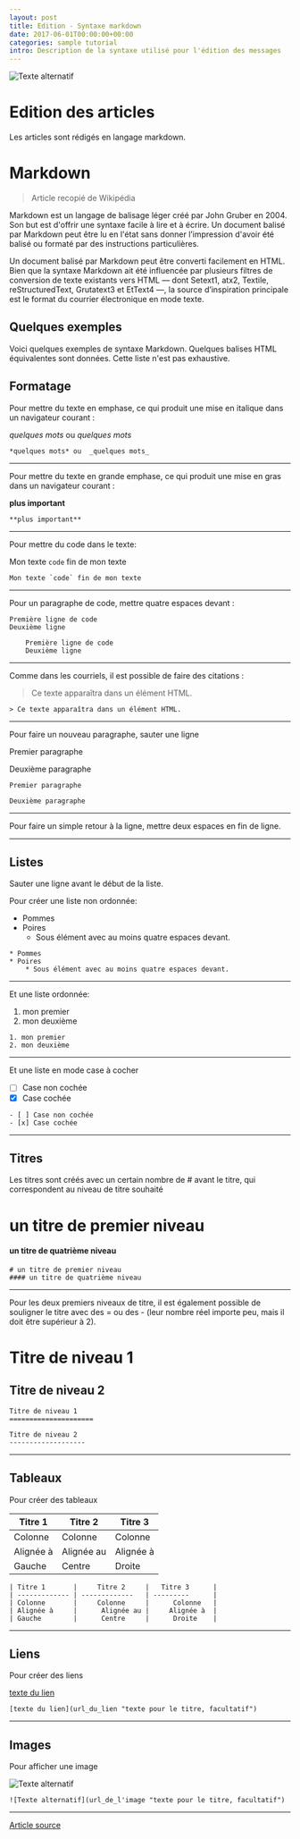 ```yaml
---
layout: post
title: Edition - Syntaxe markdown 
date: 2017-06-01T00:00:00+00:00
categories: sample tutorial
intro: Description de la syntaxe utilisé pour l'édition des messages
---
```


![Texte alternatif](http://pas-wordpress-media.s3.amazonaws.com/content/uploads/2015/09/shutterstock_123670585.jpg "texte pour le titre, facultatif")

# Edition des articles

Les articles sont rédigés en langage markdown.

# Markdown

> Article recopié de Wikipédia

Markdown est un langage de balisage léger créé par John Gruber en 2004. Son but est d'offrir une syntaxe facile à lire et à écrire. Un document balisé par Markdown peut être lu en l'état sans donner l’impression d'avoir été balisé ou formaté par des instructions particulières.

Un document balisé par Markdown peut être converti facilement en HTML. Bien que la syntaxe Markdown ait été influencée par plusieurs filtres de conversion de texte existants vers HTML — dont Setext1, atx2, Textile, reStructuredText, Grutatext3 et EtText4 —, la source d’inspiration principale est le format du courrier électronique en mode texte.

## Quelques exemples

Voici quelques exemples de syntaxe Markdown. Quelques balises HTML équivalentes sont données.
Cette liste n'est pas exhaustive.

## Formatage

Pour mettre du texte en emphase, ce qui produit une mise en italique dans un navigateur courant :

*quelques mots* ou  _quelques mots_

```
*quelques mots* ou  _quelques mots_
```

---

Pour mettre du texte en grande emphase, ce qui produit une mise en gras dans un navigateur courant :

**plus important**

```
**plus important**
```

---

Pour mettre du code dans le texte:

Mon texte `code` fin de mon texte

```
Mon texte `code` fin de mon texte
```

---

Pour un paragraphe de code, mettre quatre espaces devant :

    Première ligne de code
    Deuxième ligne

```
    Première ligne de code
    Deuxième ligne
```

---

Comme dans les courriels, il est possible de faire des citations :

> Ce texte apparaîtra dans un élément HTML.

```
> Ce texte apparaîtra dans un élément HTML.
```

---

Pour faire un nouveau paragraphe, sauter une ligne

Premier paragraphe

Deuxième paragraphe

```
Premier paragraphe

Deuxième paragraphe
```

---

Pour faire un simple retour à la ligne, mettre deux espaces en fin de ligne.

---

## Listes

Sauter une ligne avant le début de la liste.

Pour créer une liste non ordonnée:

* Pommes
* Poires
    * Sous élément avec au moins quatre espaces devant.

```
* Pommes
* Poires
    * Sous élément avec au moins quatre espaces devant.
```

---

Et une liste ordonnée:

1. mon premier
2. mon deuxième

```
1. mon premier
2. mon deuxième
```

---

Et une liste en mode case à cocher

- [ ] Case non cochée
- [x] Case cochée

```
- [ ] Case non cochée
- [x] Case cochée
```

---

## Titres

Les titres sont créés avec un certain nombre de # avant le titre, qui correspondent au niveau de titre souhaité

# un titre de premier niveau
#### un titre de quatrième niveau

```
# un titre de premier niveau
#### un titre de quatrième niveau
```

---

Pour les deux premiers niveaux de titre, il est également possible de souligner le titre avec des = ou des - (leur nombre réel importe peu, mais il doit être supérieur à 2).

Titre de niveau 1
=====================

Titre de niveau 2
-------------------

```
Titre de niveau 1
=====================

Titre de niveau 2
-------------------
```

---

## Tableaux

Pour créer des tableaux

| Titre 1       |     Titre 2     |   Titre 3      |
| ------------- | -------------   | ---------      |
| Colonne       |     Colonne     |      Colonne   |
| Alignée à     |      Alignée au |     Alignée à  |
| Gauche        |      Centre     |      Droite    |

```
| Titre 1       |     Titre 2     |   Titre 3      |
| ------------- | -------------   | ---------      |
| Colonne       |     Colonne     |      Colonne   |
| Alignée à     |      Alignée au |     Alignée à  |
| Gauche        |      Centre     |      Droite    |
```

---

## Liens

Pour créer des liens

[texte du lien](url_du_lien "texte pour le titre, facultatif")

```
[texte du lien](url_du_lien "texte pour le titre, facultatif")
```

---

## Images

Pour afficher une image

![Texte alternatif](url_de_l'image "texte pour le titre, facultatif")

```
![Texte alternatif](url_de_l'image "texte pour le titre, facultatif")
```

---

[Article source](https://fr.wikipedia.org/wiki/Markdown "Sur le site de Wikipédia")